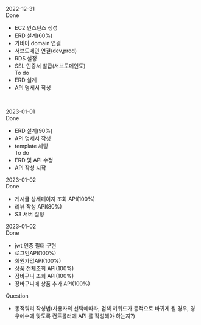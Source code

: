 2022-12-31<br>
Done
- EC2 인스턴스 생성
- ERD 설계(60%)
- 가비아 domain 연결
- 서브도메인 연결(dev,prod)
- RDS 설정
- SSL 인증서 발급(서브도메인도)<br>
To do
- ERD 설계 
- API 명세서 작성
<br>

2023-01-01<br>
Done
- ERD 설계(90%)
- API 명세서 작성
- template 세팅<br>
To do
- ERD 및 API 수정
- API 작성 시작<br>

2023-01-02<br>
Done
- 게시글 상세페이지 조회 API(100%)
- 리뷰 작성 API(80%)
- S3 서버 설정

2023-01-02<br>
Done
- jwt 인증 필터 구현
- 로그인API(100%)
- 회원가입API(100%)
- 상품 전체조회 API(100%)
- 장바구니 조회 API(100%)
- 장바구니에 상품 추가 API(100%)

Question
- 동적쿼리 작성법(사용자의 선택에따라, 검색 키워드가 동적으로 바뀌게 될 경우, 경우에수에 맞도록 컨트롤러에 API 를 작성해야 하는지?)

